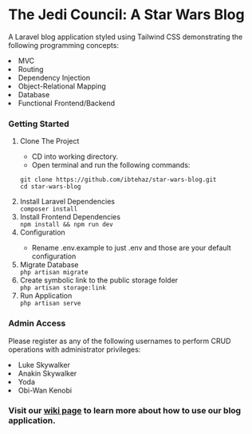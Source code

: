 # The Jedi Council: A Star Wars Blog
A Laravel blog application styled using Tailwind CSS demonstrating the following programming concepts:
<li>MVC</li>
<li>Routing</li>
<li>Dependency Injection</li>
<li>Object-Relational Mapping</li>
<li>Database</li>
<li>Functional Frontend/Backend</li>


### Getting Started

<ol><li>Clone The Project</li> 
    <ul>
<li>CD into working directory.</li>
<li>Open terminal and run the following commands:</li>
</ul>

```git clone https://github.com/ibtehaz/star-wars-blog.git```
    <br>
```cd star-wars-blog```
    <li>Install Laravel Dependencies</li>
    ```composer install```
     <li>Install Frontend Dependencies</li>
    ```npm install &&
    npm run dev```
    <li>Configuration</li>
    <ul><li>Rename .env.example to just .env and those are your default configuration</li></ul>
    <li>Migrate Database</li>
    ```php artisan migrate```
    <li>Create symbolic link to the public storage folder</li>
    ```php artisan storage:link```
    <li>Run Application</li>
    ```php artisan serve```
</ol>

### Admin Access
Please register as any of the following usernames to perform CRUD operations with administrator privileges: </li>
<li>Luke Skywalker</li>
<li>Anakin Skywalker</li>
<li>Yoda</li>
<li>Obi-Wan Kenobi</li>

    
     
### Visit our <a href="https://github.com/ibtehaz/star-wars-blog/wiki" target="_blank">wiki page</a> to learn more about how to use our blog application. 
